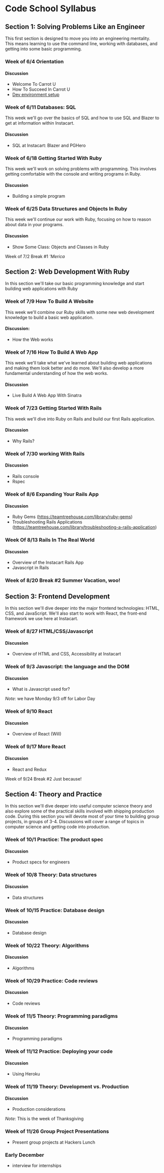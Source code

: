 # Code School Syllabus

## Section 1: Solving Problems Like an Engineer

This first section is designed to move you into an engineering mentality.
This means learning to use the command line, working with databases,
and getting into some basic programming.

### Week of 6/4 Orientation

#### Discussion
 * Welcome To Carrot U
 * How To Succeed In Carrot U
 * [Dev environment setup](install-fest/index.md)

### Week of 6/11 Databases: SQL

This week we'll go over the basics of SQL and how to use SQL and Blazer to get at information within Instacart.

#### Discussion
* SQL at Instacart: Blazer and PGHero

### Week of 6/18 Getting Started With Ruby

This week we'll work on solving problems with programming. This involves getting comfortable with the console
and writing programs in Ruby.

#### Discussion

* Building a simple program

### Week of 6/25 Data Structures and Objects In Ruby

This week we'll continue our work with Ruby, focusing on how to reason about data in your programs.

#### Discussion
* Show Some Class: Objects and Classes in Ruby

Week of 7/2 Break #1 *'Merica*

## Section 2: Web Development With Ruby

In this section we'll take our basic programming knowledge and start building web applications with Ruby

### Week of 7/9 How To Build A Website

This week we'll combine our Ruby skills with some new web development knowledge to build a basic web application.

#### Discussion:
* How the Web works

### Week of 7/16 How To Build A Web App

This week we'll take what we've learned about building web applications and making them look better and do more.
We'll also develop a more fundamental understanding of how the web works.

#### Discussion
* Live Build A Web App With Sinatra

### Week of 7/23 Getting Started With Rails

This week we'll dive into Ruby on Rails and build our first Rails application.

#### Discussion
* Why Rails?

### Week of 7/30 working With Rails

#### Discussion
* Rails console
* Rspec

### Week of 8/6 Expanding Your Rails App

#### Discussion
* Ruby Gems (https://teamtreehouse.com/library/ruby-gems)
* Troubleshooting Rails Applications (https://teamtreehouse.com/library/troubleshooting-a-rails-application)

### Week Of 8/13 Rails In The Real World

#### Discussion
* Overview of the Instacart Rails App
* Javascript in Rails

### Week of 8/20 Break #2 Summer Vacation, woo!

## Section 3: Frontend Development

In this section we'll dive deeper into the major frontend technologies: HTML, CSS, and JavaScript.
We'll also start to work with React, the front-end framework we use here at Instacart.

### Week of 8/27 HTML/CSS/Javascript

#### Discussion
* Overview of HTML and CSS, Accessibility at Instacart

### Week of 9/3 Javascript: the language and the DOM

#### Discussion
* What is Javascript used for?

*Note*: we have Monday 9/3 off for Labor Day

### Week of 9/10 React

#### Discussion
* Overview of React (Will)

### Week of 9/17 More React

#### Discussion
* React and Redux

Week of 9/24 Break #2 Just because!

## Section 4: Theory and Practice

In this section we'll dive deeper into useful computer science theory and also explore some of the practical
skills involved with shipping production code.
During this section you will devote most of your time to building group projects, in groups of 3-4.
Discussions will cover a range of topics in computer science and getting code into production.

### Week of 10/1 Practice: The product spec

#### Discussion
* Product specs for engineers

### Week of 10/8 Theory: Data structures

#### Discussion
* Data structures

### Week of 10/15 Practice: Database design

#### Discussion
* Database design

### Week of 10/22 Theory: Algorithms

#### Discussion
* Algorithms

### Week of 10/29 Practice: Code reviews

#### Discussion
* Code reviews

### Week of 11/5 Theory: Programming paradigms

#### Discussion
* Programming paradigms

### Week of 11/12 Practice: Deploying your code

#### Discussion
* Using Heroku

### Week of 11/19 Theory: Development vs. Production

#### Discussion
* Production considerations

*Note*: This is the week of Thanksgiving

### Week of 11/26 Group Project Presentations

* Present group projects at Hackers Lunch

### Early December

* interview for internships

